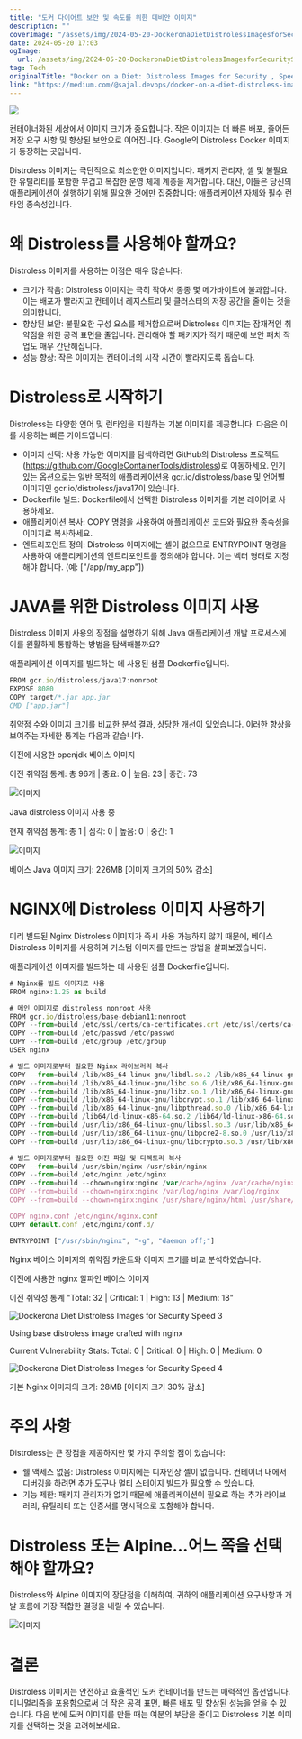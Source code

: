 ```yaml
---
title: "도커 다이어트 보안 및 속도를 위한 데비안 이미지"
description: ""
coverImage: "/assets/img/2024-05-20-DockeronaDietDistrolessImagesforSecuritySpeed_0.png"
date: 2024-05-20 17:03
ogImage:
  url: /assets/img/2024-05-20-DockeronaDietDistrolessImagesforSecuritySpeed_0.png
tag: Tech
originalTitle: "Docker on a Diet: Distroless Images for Security , Speed"
link: "https://medium.com/@sajal.devops/docker-on-a-diet-distroless-images-for-security-speed-2a4145f5c56d"
---
```


<img src="/assets/img/2024-05-20-DockeronaDietDistrolessImagesforSecuritySpeed_0.png" />

컨테이너화된 세상에서 이미지 크기가 중요합니다. 작은 이미지는 더 빠른 배포, 줄어든 저장 요구 사항 및 향상된 보안으로 이어집니다. Google의 Distroless Docker 이미지가 등장하는 곳입니다.

Distroless 이미지는 극단적으로 최소한한 이미지입니다. 패키지 관리자, 셸 및 불필요한 유틸리티를 포함한 무겁고 복잡한 운영 체제 계층을 제거합니다. 대신, 이들은 당신의 애플리케이션이 실행하기 위해 필요한 것에만 집중합니다: 애플리케이션 자체와 필수 런타임 종속성입니다.

# 왜 Distroless를 사용해야 할까요?

<div class="content-ad"></div>

Distroless 이미지를 사용하는 이점은 매우 많습니다:

- 크기가 작음: Distroless 이미지는 극히 작아서 종종 몇 메가바이트에 불과합니다. 이는 배포가 빨라지고 컨테이너 레지스트리 및 클러스터의 저장 공간을 줄이는 것을 의미합니다.
- 향상된 보안: 불필요한 구성 요소를 제거함으로써 Distroless 이미지는 잠재적인 취약점을 위한 공격 표면을 줄입니다. 관리해야 할 패키지가 적기 때문에 보안 패치 작업도 매우 간단해집니다.
- 성능 향상: 작은 이미지는 컨테이너의 시작 시간이 빨라지도록 돕습니다.

# Distroless로 시작하기

Distroless는 다양한 언어 및 런타임을 지원하는 기본 이미지를 제공합니다. 다음은 이를 사용하는 빠른 가이드입니다:

<div class="content-ad"></div>

- 이미지 선택: 사용 가능한 이미지를 탐색하려면 GitHub의 Distroless 프로젝트(https://github.com/GoogleContainerTools/distroless)로 이동하세요. 인기 있는 옵션으로는 일반 목적의 애플리케이션용 gcr.io/distroless/base 및 언어별 이미지인 gcr.io/distroless/java17이 있습니다.
- Dockerfile 빌드: Dockerfile에서 선택한 Distroless 이미지를 기본 레이어로 사용하세요.
- 애플리케이션 복사: COPY 명령을 사용하여 애플리케이션 코드와 필요한 종속성을 이미지로 복사하세요.
- 엔트리포인트 정의: Distroless 이미지에는 셸이 없으므로 ENTRYPOINT 명령을 사용하여 애플리케이션의 엔트리포인트를 정의해야 합니다. 이는 벡터 형태로 지정해야 합니다. (예: ["/app/my_app"])

# JAVA를 위한 Distroless 이미지 사용

Distroless 이미지 사용의 장점을 설명하기 위해 Java 애플리케이션 개발 프로세스에 이를 원활하게 통합하는 방법을 탐색해볼까요?

애플리케이션 이미지를 빌드하는 데 사용된 샘플 Dockerfile입니다.

<div class="content-ad"></div>

```js
FROM gcr.io/distroless/java17:nonroot
EXPOSE 8080
COPY target/*.jar app.jar
CMD ["app.jar"]
```

취약점 수와 이미지 크기를 비교한 분석 결과, 상당한 개선이 있었습니다. 이러한 향상을 보여주는 자세한 통계는 다음과 같습니다.

이전에 사용한 openjdk 베이스 이미지

이전 취약점 통계: 총 96개 | 중요: 0 | 높음: 23 | 중간: 73

<div class="content-ad"></div>

![이미지](/assets/img/2024-05-20-DockeronaDietDistrolessImagesforSecuritySpeed_1.png)

Java distroless 이미지 사용 중

현재 취약점 통계: 총 1 | 심각: 0 | 높음: 0 | 중간: 1

![이미지](/assets/img/2024-05-20-DockeronaDietDistrolessImagesforSecuritySpeed_2.png)

<div class="content-ad"></div>

베이스 Java 이미지 크기: 226MB [이미지 크기의 50% 감소]

# NGINX에 Distroless 이미지 사용하기

미리 빌드된 Nginx Distroless 이미지가 즉시 사용 가능하지 않기 때문에, 베이스 Distroless 이미지를 사용하여 커스텀 이미지를 만드는 방법을 살펴보겠습니다.

애플리케이션 이미지를 빌드하는 데 사용된 샘플 Dockerfile입니다.

<div class="content-ad"></div>

```js
# Nginx를 빌드 이미지로 사용
FROM nginx:1.25 as build

# 메인 이미지로 distroless nonroot 사용
FROM gcr.io/distroless/base-debian11:nonroot
COPY --from=build /etc/ssl/certs/ca-certificates.crt /etc/ssl/certs/ca-certificates.crt
COPY --from=build /etc/passwd /etc/passwd
COPY --from=build /etc/group /etc/group
USER nginx

# 빌드 이미지로부터 필요한 Nginx 라이브러리 복사
COPY --from=build /lib/x86_64-linux-gnu/libdl.so.2 /lib/x86_64-linux-gnu/libdl.so.2
COPY --from=build /lib/x86_64-linux-gnu/libc.so.6 /lib/x86_64-linux-gnu/libc.so.6
COPY --from=build /lib/x86_64-linux-gnu/libz.so.1 /lib/x86_64-linux-gnu/libz.so.1
COPY --from=build /lib/x86_64-linux-gnu/libcrypt.so.1 /lib/x86_64-linux-gnu/libcrypt.so.1
COPY --from=build /lib/x86_64-linux-gnu/libpthread.so.0 /lib/x86_64-linux-gnu/libpthread.so.0
COPY --from=build /lib64/ld-linux-x86-64.so.2 /lib64/ld-linux-x86-64.so.2
COPY --from=build /usr/lib/x86_64-linux-gnu/libssl.so.3 /usr/lib/x86_64-linux-gnu/libssl.so.3
COPY --from=build /usr/lib/x86_64-linux-gnu/libpcre2-8.so.0 /usr/lib/x86_64-linux-gnu/libpcre2-8.so.0
COPY --from=build /usr/lib/x86_64-linux-gnu/libcrypto.so.3 /usr/lib/x86_64-linux-gnu/libcrypto.so.3

# 빌드 이미지로부터 필요한 이진 파일 및 디렉토리 복사
COPY --from=build /usr/sbin/nginx /usr/sbin/nginx
COPY --from=build /etc/nginx /etc/nginx
COPY --from=build --chown=nginx:nginx /var/cache/nginx /var/cache/nginx
COPY --from=build --chown=nginx:nginx /var/log/nginx /var/log/nginx
COPY --from=build --chown=nginx:nginx /usr/share/nginx/html /usr/share/nginx/html

COPY nginx.conf /etc/nginx/nginx.conf
COPY default.conf /etc/nginx/conf.d/

ENTRYPOINT ["/usr/sbin/nginx", "-g", "daemon off;"]
```

Nginx 베이스 이미지의 취약점 카운트와 이미지 크기를 비교 분석하였습니다.

이전에 사용한 nginx 알파인 베이스 이미지

이전 취약성 통계 "Total: 32 | Critical: 1 | High: 13 | Medium: 18"

<div class="content-ad"></div>

![Dockerona Diet Distroless Images for Security Speed 3](/assets/img/2024-05-20-DockeronaDietDistrolessImagesforSecuritySpeed_3.png)

Using base distroless image crafted with nginx

Current Vulnerability Stats: Total: 0 | Critical: 0 | High: 0 | Medium: 0

![Dockerona Diet Distroless Images for Security Speed 4](/assets/img/2024-05-20-DockeronaDietDistrolessImagesforSecuritySpeed_4.png)

<div class="content-ad"></div>

기본 Nginx 이미지의 크기: 28MB [이미지 크기 30% 감소]

# 주의 사항

Distroless는 큰 장점을 제공하지만 몇 가지 주의할 점이 있습니다:

- 쉘 액세스 없음: Distroless 이미지에는 디자인상 셸이 없습니다. 컨테이너 내에서 디버깅을 하려면 추가 도구나 멀티 스테이지 빌드가 필요할 수 있습니다.
- 기능 제한: 패키지 관리자가 없기 때문에 애플리케이션이 필요로 하는 추가 라이브러리, 유틸리티 또는 인증서를 명시적으로 포함해야 합니다.

<div class="content-ad"></div>

# Distroless 또는 Alpine...어느 쪽을 선택해야 할까요?

Distroless와 Alpine 이미지의 장단점을 이해하여, 귀하의 애플리케이션 요구사항과 개발 흐름에 가장 적합한 결정을 내릴 수 있습니다.

![이미지](/assets/img/2024-05-20-DockeronaDietDistrolessImagesforSecuritySpeed_5.png)

# 결론

<div class="content-ad"></div>

Distroless 이미지는 안전하고 효율적인 도커 컨테이너를 만드는 매력적인 옵션입니다. 미니멀리즘을 포용함으로써 더 작은 공격 표면, 빠른 배포 및 향상된 성능을 얻을 수 있습니다. 다음 번에 도커 이미지를 만들 때는 여분의 부담을 줄이고 Distroless 기본 이미지를 선택하는 것을 고려해보세요.
